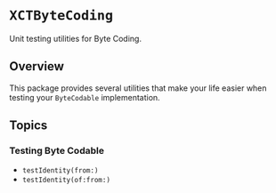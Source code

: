 # ``XCTByteCoding``

Unit testing utilities for Byte Coding.

<!--
#
# This source file is part of the Stanford Spezi open source project
#
# SPDX-FileCopyrightText: 2024 Stanford University and the project authors (see CONTRIBUTORS.md)
#
# SPDX-License-Identifier: MIT
#       
-->

## Overview

This package provides several utilities that make your life easier when testing your `ByteCodable` implementation.

## Topics

### Testing Byte Codable

- ``testIdentity(from:)``
- ``testIdentity(of:from:)``
